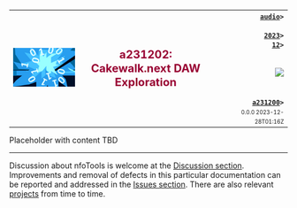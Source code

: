 <!-- a231202.md 0.0.0               UTF-8                          2023-12-28
     ----1----|----2----|----3----|----4----|----5----|----6----|----7----|--*

                 a231202: CAKEWALK.NEXT DAW EXPLORATION
     -->

<table border="0" width="100%">
  <tr>
    <td width="25%" align="left" height="6">
       <img src="../../../images/nfoWorks-2014-06-02-1702-LogoSmall.png" />
       </td>
    <td width="48%" height="6"><p align="center"><font color="#990033"><strong>
	<big><big>a231202: Cakewalk.next DAW Exploration</big>
    </big></strong></font></p>
       </td>
    <td width="27%" height="6" valign="middle" align="right">
      <b><code><a href="../../" target="top">audio</a>&gt;<br />
	  <a href="../" target="_top">2023</a>&gt;
      <a href="./" target="_top">12</a>&gt;
      </code></b>
      <br /><br />
      <a href="https://clustrmaps.com/site/1bw9w" title="Visit tracker">
            <img src="//www.clustrmaps.com/map_v2.png?d=3-2eQV4fOuelVHp_YtztZ0hl9Uj4ei9zLKw_nRgCgyM&cl=ffffff" />
      </a>
      <br /><br />
      <b><code>
         <a href="a231202.html" target="_top">a231200</a>&gt;</code></b>
      <br />
      <small><small>
        0.0.0 2023-12-28T01:16Z<!-- MAINTAIN THIS MANUALLY -->
      </small></small>
      </td>
  </tr>
</table>

Placeholder with content TBD

----

Discussion about nfoTools is welcome at the
[Discussion section](https://github.com/orcmid/nfoTools/discussions).
Improvements and removal of defects in this particular documentation can be
reported and addressed in the
[Issues section](https://github.com/orcmid/nfoTools/issues).  There are also
relevant [projects](https://github.com/orcmid/nfoTools/projects?type=classic)
from time to time.

<!-- ----1----|----2----|----3----|----4----|----5----|----6----|----7----|--*

     0.0.0  2023-12-25T01.16Z Placeholder with boilerplate from a231201.md


                 *** end of docs/audio/2023/12/a231202.md ***
     -->
